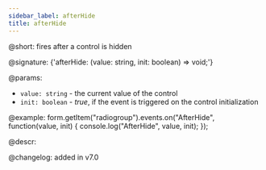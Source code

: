 ```yaml
---
sidebar_label: afterHide
title: afterHide
---          
```


@short: fires after a control is hidden
 
@signature: {'afterHide: (value: string, init: boolean) => void;'}

@params:
- `value: string` - the current value of the control
- `init: boolean` - *true*, if the event is triggered on the control initialization

@example:
form.getItem("radiogroup").events.on("AfterHide", function(value, init) {
    console.log("AfterHide", value, init);
});

@descr:

@changelog: added in v7.0
